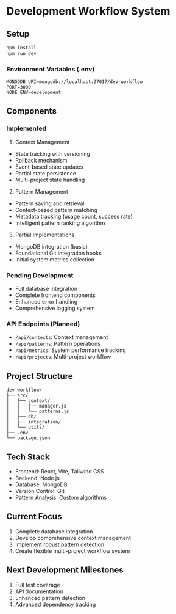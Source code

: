 # Development Workflow System

## Setup
```bash
npm install
npm run dev
```

### Environment Variables (.env)
```
MONGODB_URI=mongodb://localhost:27017/dev-workflow
PORT=3000
NODE_ENV=development
```

## Components

### Implemented
1. Context Management
- State tracking with versioning
- Rollback mechanism
- Event-based state updates
- Partial state persistence
- Multi-project state handling

2. Pattern Management
- Pattern saving and retrieval
- Context-based pattern matching
- Metadata tracking (usage count, success rate)
- Intelligent pattern ranking algorithm

3. Partial Implementations
- MongoDB integration (basic)
- Foundational Git integration hooks
- Initial system metrics collection

### Pending Development
- Full database integration
- Complete frontend components
- Enhanced error handling
- Comprehensive logging system

### API Endpoints (Planned)
- `/api/contexts`: Context management
- `/api/patterns`: Pattern operations
- `/api/metrics`: System performance tracking
- `/api/projects`: Multi-project workflow

## Project Structure
```
dev-workflow/
├── src/
│   ├── context/
│   │   ├── manager.js
│   │   └── patterns.js
│   ├── db/
│   ├── integration/
│   └── utils/
├── .env
└── package.json
```

## Tech Stack
- Frontend: React, Vite, Tailwind CSS
- Backend: Node.js
- Database: MongoDB
- Version Control: Git
- Pattern Analysis: Custom algorithms

## Current Focus
1. Complete database integration
2. Develop comprehensive context management
3. Implement robust pattern detection
4. Create flexible multi-project workflow system

## Next Development Milestones
1. Full test coverage
2. API documentation
3. Enhanced pattern detection
4. Advanced dependency tracking